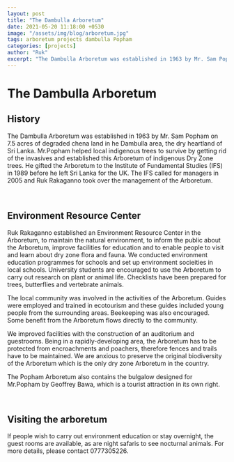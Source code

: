 ```yaml
---
layout: post
title: "The Dambulla Arboretum"
date: 2021-05-20 11:18:00 +0530
image: "/assets/img/blog/arboretum.jpg"
tags: arboretum projects dambulla Popham
categories: [projects]
author: "Ruk"
excerpt: "The Dambulla Arboretum was established in 1963 by Mr. Sam Popham on 7.5 acres of degraded chena land in he Dambulla area, the dry heartland of Sri Lanka. Mr.Popham helped local indigenous trees to survive by getting rid of the invasives and established this Arboretum of indigenous Dry Zone trees.  He gifted the Arboretum to the Institute of Fundamental Studies (IFS) in 1989 before he left Sri Lanka for the UK. The IFS called for managers in 2005 and Ruk Rakaganno took over the management of the Arboretum."
---
```

# The Dambulla Arboretum

## History

The Dambulla Arboretum was established in 1963 by Mr. Sam Popham on 7.5 acres of degraded chena land in he Dambulla area, the dry heartland of Sri Lanka. Mr.Popham helped local indigenous trees to survive by getting rid of the invasives and established this Arboretum of indigenous Dry Zone trees.  He gifted the Arboretum to the Institute of Fundamental Studies (IFS) in 1989 before he left Sri Lanka for the UK. The IFS called for managers in 2005 and Ruk Rakaganno took over the management of the Arboretum. 

​

## Environment Resource Center

​Ruk Rakaganno established an Environment Resource Center in the Arboretum, to maintain the natural environment, to inform the public about the Arboretum, improve facilities for education and to enable people to visit and learn about dry zone flora and fauna. We conducted environment  education programmes for schools and set up environment socieities in local schools. University students are encouraged to use the Arboretum to carry out research on plant or animal life. Checklists have been prepared for trees, butterflies and vertebrate animals.

The local community was involved in the activities of the Arboretum. Guides were employed and trained in ecotourism and these guides included young people from the surrounding areas. Beekeeping was also encouraged. Some benefit from the Arboretum flows directly to the community.  

We improved  facilities with the construction of an auditorium and guestrooms. Being in a rapidly-developing area, the Arboretum has to be protected from encroachments and poachers, therefore fences and trails have to be maintained. We are anxious to preserve the original biodiversity of the Arboretum which is the only dry zone Arboretum in the country.

The Popham Arboretum also contains the bulgalow designed for Mr.Popham by Geoffrey Bawa, which is a tourist attraction in its own right.

​

## Visiting the arboretum

​If people wish to carry out environment education or stay overnight, the guest rooms are available, as are night safaris to see nocturnal animals. For more details, please contact 0777305226.